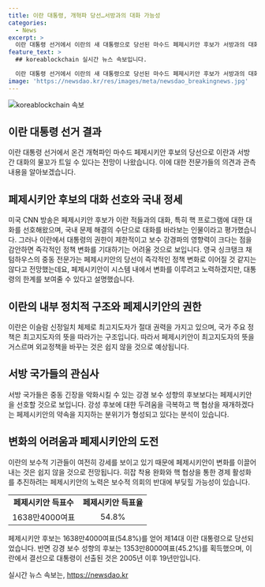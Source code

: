 ```yaml
---
title: 이란 대통령, 개혁파 당선…서방과의 대화 가능성
categories:
  - News
excerpt: >
  이란 대통령 선거에서 이란의 새 대통령으로 당선된 마수드 페제시키안 후보가 서방과의 대화를 선호하며 온건한 개혁을 추구하는 인물로 평가되고 있다. 그러나 이란 내부의 보수 강경파와 대통령의 제한된 권한으로 인해 즉각적인 정책 변화는 기대하기 어렵다는 전망도 나왔다. 페제시키안은 중동 정세 속에서 내부 정책 변화를 이끌어내는 것이 어려울 것으로 생각되지만, 사회적 자유에 대한 변화의 여지는 있다는 견해도 있다. 미국과 서방 국가들은 페제시키안의 당선을 긍정적으로 평가하고, 중동의 긴장을 완화할 수 있는 가능성을 염두에 두고 있다.
feature_text: >
  ## koreablockchain 실시간 뉴스 속보입니다.

  이란 대통령 선거에서 이란의 새 대통령으로 당선된 마수드 페제시키안 후보가 서방과의 대화를 선호하며 온건한 개혁을 추구하는 인물로 평가되고 있다. 그러나 이란 내부의 보수 강경파와 대통령의 제한된 권한으로 인해 즉각적인 정책 변화는 기대하기 어렵다는 전망도 나왔다. 페제시키안은 중동 정세 속에서 내부 정책 변화를 이끌어내는 것이 어려울 것으로 생각되지만, 사회적 자유에 대한 변화의 여지는 있다는 견해도 있다. 미국과 서방 국가들은 페제시키안의 당선을 긍정적으로 평가하고, 중동의 긴장을 완화할 수 있는 가능성을 염두에 두고 있다.
image: 'https://newsdao.kr/res/images/meta/newsdao_breakingnews.jpg'
---
```


<p><img src="https://newsdao.kr/res/images/meta/newsdao_breakingnews.jpg" alt="koreablockchain 속보" /></p>

<h2 data-ke-size="size26">이란 대통령 선거 결과</h2>

<p data-ke-size="size16">이란 대통령 선거에서 온건 개혁파인 마수드 페제시키안 후보의 당선으로 이란과 서방 간 대화의 물꼬가 트일 수 있다는 전망이 나왔습니다. 이에 대한 전문가들의 의견과 관측 내용을 알아보겠습니다.</p>

<h2 data-ke-size="size26">페제시키안 후보의 대화 선호와 국내 정세</h2>

<p data-ke-size="size16">미국 CNN 방송은 페제시키안 후보가 이란 적들과의 대화, 특히 핵 프로그램에 대한 대화를 선호해왔으며, 국내 문제 해결의 수단으로 대화를 바라보는 인물이라고 평가했습니다. 그러나 이란에서 대통령의 권한이 제한적이고 보수 강경파의 영향력이 크다는 점을 감안하면 즉각적인 정책 변화를 기대하기는 어려울 것으로 보입니다. 영국 싱크탱크 채텀하우스의 중동 전문가는 페제시키안의 당선이 즉각적인 정책 변화로 이어질 것 같지는 않다고 전망했는데요, 페제시키안이 시스템 내에서 변화를 이루려고 노력하겠지만, 대통령의 한계를 보여줄 수 있다고 설명했습니다.</p>

<h2 data-ke-size="size26">이란의 내부 정치적 구조와 페제시키안의 권한</h2>

<p data-ke-size="size16">이란은 이슬람 신정일치 체제로 최고지도자가 절대 권력을 가지고 있으며, 국가 주요 정책은 최고지도자의 뜻을 따라가는 구조입니다. 따라서 페제시키안이 최고지도자의 뜻을 거스르며 외교정책을 바꾸는 것은 쉽지 않을 것으로 예상됩니다.</p>

<h2 data-ke-size="size26">서방 국가들의 관심사</h2>

<p data-ke-size="size16">서방 국가들은 중동 긴장을 악화시킬 수 있는 강경 보수 성향의 후보보다는 페제시키안을 선호할 것으로 보입니다. 강성 후보에 대한 두려움을 극복하고 핵 협상을 재개하겠다는 페제시키안의 약속을 지지하는 분위기가 형성되고 있다는 분석이 있습니다.</p>

<h2 data-ke-size="size26">변화의 어려움과 페제시키안의 도전</h2>

<p data-ke-size="size16">이란의 보수적 기관들이 여전히 강세를 보이고 있기 때문에 페제시키안이 변화를 이끌어내는 것은 쉽지 않을 것으로 전망됩니다. 히잡 착용 완화와 핵 협상을 통한 경제 활성화를 추진하려는 페제시키안의 노력은 보수적 의회의 반대에 부딪힐 가능성이 있습니다.</p>

<table>
    <tr>
        <td style="text-align: center; height: 17px;"><b>페제시키안 득표수</b></td>
        <td style="text-align: center; height: 17px;"><b>페제시키안 득표율</b></td>
    </tr>
    <tr>
        <td style="text-align: center; height: 17px;">1638만4000여표</td>
        <td style="text-align: center; height: 17px;">54.8%</td>
    </tr>
</table>

<p data-ke-size="size16">페제시키안 후보는 1638만4000여표(54.8%)를 얻어 제14대 이란 대통령으로 당선되었습니다. 반면 강경 보수 성향의 후보는 1353만8000여표(45.2%)를 획득했으며, 이란에서 결선으로 대통령이 선출된 것은 2005년 이후 19년만입니다.</p>
실시간 뉴스 속보는, <a href="https://newsdao.kr" rel="dofollow">https://newsdao.kr</a>


